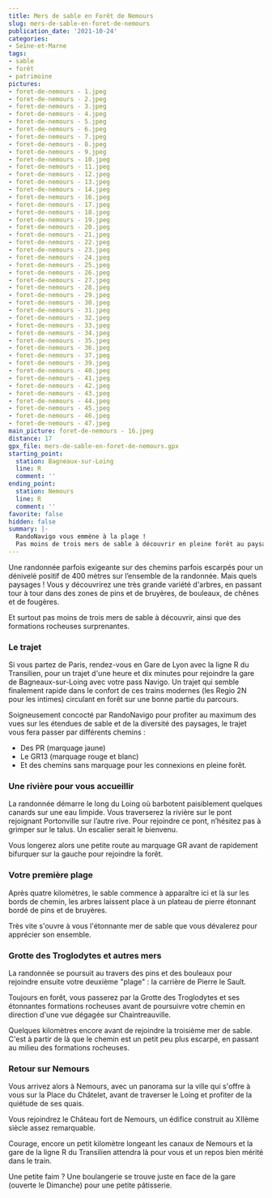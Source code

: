 ```yaml
---
title: Mers de sable en Forêt de Nemours
slug: mers-de-sable-en-foret-de-nemours
publication_date: '2021-10-24'
categories:
- Seine-et-Marne
tags:
- sable
- forêt
- patrimoine
pictures:
- foret-de-nemours - 1.jpeg
- foret-de-nemours - 2.jpeg
- foret-de-nemours - 3.jpeg
- foret-de-nemours - 4.jpeg
- foret-de-nemours - 5.jpeg
- foret-de-nemours - 6.jpeg
- foret-de-nemours - 7.jpeg
- foret-de-nemours - 8.jpeg
- foret-de-nemours - 9.jpeg
- foret-de-nemours - 10.jpeg
- foret-de-nemours - 11.jpeg
- foret-de-nemours - 12.jpeg
- foret-de-nemours - 13.jpeg
- foret-de-nemours - 14.jpeg
- foret-de-nemours - 16.jpeg
- foret-de-nemours - 17.jpeg
- foret-de-nemours - 18.jpeg
- foret-de-nemours - 19.jpeg
- foret-de-nemours - 20.jpeg
- foret-de-nemours - 21.jpeg
- foret-de-nemours - 22.jpeg
- foret-de-nemours - 23.jpeg
- foret-de-nemours - 24.jpeg
- foret-de-nemours - 25.jpeg
- foret-de-nemours - 26.jpeg
- foret-de-nemours - 27.jpeg
- foret-de-nemours - 28.jpeg
- foret-de-nemours - 29.jpeg
- foret-de-nemours - 30.jpeg
- foret-de-nemours - 31.jpeg
- foret-de-nemours - 32.jpeg
- foret-de-nemours - 33.jpeg
- foret-de-nemours - 34.jpeg
- foret-de-nemours - 35.jpeg
- foret-de-nemours - 36.jpeg
- foret-de-nemours - 37.jpeg
- foret-de-nemours - 39.jpeg
- foret-de-nemours - 40.jpeg
- foret-de-nemours - 41.jpeg
- foret-de-nemours - 42.jpeg
- foret-de-nemours - 43.jpeg
- foret-de-nemours - 44.jpeg
- foret-de-nemours - 45.jpeg
- foret-de-nemours - 46.jpeg
- foret-de-nemours - 47.jpeg
main_picture: foret-de-nemours - 16.jpeg
distance: 17
gpx_file: mers-de-sable-en-foret-de-nemours.gpx
starting_point:
  station: Bagneaux-sur-Loing
  line: R
  comment: ''
ending_point:
  station: Nemours
  line: R
  comment: ''
favorite: false
hidden: false
summary: |-
  RandoNavigo vous emmène à la plage !
  Pas moins de trois mers de sable à découvrir en pleine forêt au paysage sublime. Vous ne rêvez pas, vous êtes pourtant bien en Ile-de-France.
---
```


Une randonnée parfois exigeante sur des chemins parfois escarpés pour un dénivelé positif de 400 mètres sur l’ensemble de la randonnée. Mais quels paysages ! Vous y découvrirez une très grande variété d'arbres, en passant tour à tour dans des zones de pins et de bruyères, de bouleaux, de chênes et de fougères.

Et surtout pas moins de trois mers de sable à découvrir, ainsi que des formations rocheuses surprenantes.

### Le trajet

Si vous partez de Paris, rendez-vous en Gare de Lyon avec la ligne R du Transilien, pour un trajet d'une heure et dix minutes pour rejoindre la gare de Bagneaux-sur-Loing avec votre pass Navigo. Un trajet qui semble finalement rapide dans le confort de ces trains modernes (les Regio 2N pour les intimes) circulant en forêt sur une bonne partie du parcours.

Soigneusement concocté par RandoNavigo pour profiter au maximum des vues sur les étendues de sable et de la diversité des paysages, le trajet vous fera passer par différents chemins :

- Des PR (marquage jaune)
- Le GR13 (marquage rouge et blanc)
- Et des chemins sans marquage pour les connexions en pleine forêt.

### Une rivière pour vous accueillir

La randonnée démarre le long du Loing où barbotent paisiblement quelques canards sur une eau limpide. Vous traverserez la rivière sur le pont rejoignant Portonville sur l’autre rive. Pour rejoindre ce pont, n’hésitez pas à grimper sur le talus. Un escalier serait le bienvenu.

Vous longerez alors une petite route au marquage GR avant de rapidement bifurquer sur la gauche pour rejoindre la forêt.

### Votre première plage

Après quatre kilomètres, le sable commence à apparaître ici et là sur les bords de chemin, les arbres laissent place à un plateau de pierre étonnant bordé de pins et de bruyères.

Très vite s'ouvre à vous l'étonnante mer de sable que vous dévalerez pour apprécier son ensemble.

### Grotte des Troglodytes et autres mers

La randonnée se poursuit au travers des pins et des bouleaux pour rejoindre ensuite votre deuxième "plage" : la carrière de Pierre le Sault.

Toujours en forêt, vous passerez par la Grotte des Troglodytes et ses étonnantes formations rocheuses avant de poursuivre votre chemin en direction d'une vue dégagée sur Chaintreauville.

Quelques kilomètres encore avant de rejoindre la troisième mer de sable. C'est à partir de là que le chemin est un petit peu plus escarpé, en passant au milieu des formations rocheuses.

### Retour sur Nemours

Vous arrivez alors à Nemours, avec un panorama sur la ville qui s'offre à vous sur la Place du Châtelet, avant de traverser le Loing et profiter de la quiétude de ses quais.

Vous rejoindrez le Château fort de Nemours, un édifice construit au XIIème siècle assez remarquable.

Courage, encore un petit kilomètre longeant les canaux de Nemours et la gare de la ligne R du Transilien attendra là pour vous et un repos bien mérité dans le train.

Une petite faim ? Une boulangerie se trouve juste en face de la gare (ouverte le Dimanche) pour une petite pâtisserie.
